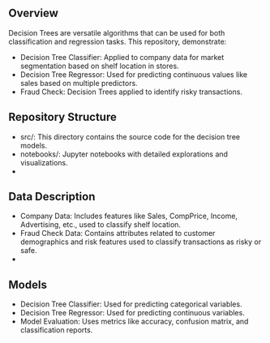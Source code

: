 ## Overview
Decision Trees are versatile algorithms that can be used for both classification and regression tasks. This repository, demonstrate:

- Decision Tree Classifier: Applied to company data for market segmentation based on shelf location in stores.
- Decision Tree Regressor: Used for predicting continuous values like sales based on multiple predictors.
- Fraud Check: Decision Trees applied to identify risky transactions.

## Repository Structure
- src/: This directory contains the source code for the decision tree models.
- notebooks/: Jupyter notebooks with detailed explorations and visualizations.
- 
## Data Description
- Company Data: Includes features like Sales, CompPrice, Income, Advertising, etc., used to classify shelf location.
- Fraud Check Data: Contains attributes related to customer demographics and risk features used to classify transactions as risky or safe.
- 
## Models
- Decision Tree Classifier: Used for predicting categorical variables.
- Decision Tree Regressor: Used for predicting continuous variables.
- Model Evaluation: Uses metrics like accuracy, confusion matrix, and classification reports.
